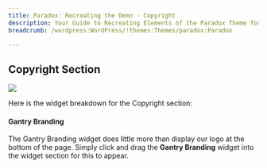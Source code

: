 ```yaml
---
title: Paradox: Recreating the Demo - Copyright
description: Your Guide to Recreating Elements of the Paradox Theme for WordPress
breadcrumb: /wordpress:WordPress/!themes:Themes/paradox:Paradox

---
```


Copyright Section
-----

![](demo_12.png)

Here is the widget breakdown for the Copyright section:

#### Gantry Branding

The Gantry Branding widget does little more than display our logo at the bottom of the page. Simply click and drag the **Gantry Branding** widget into the widget section for this to appear.

